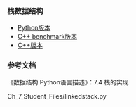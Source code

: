 ### 栈数据结构

- [Python版本](python)
- [C++ benchmark版本](benchmark-cxx)
- [C++版本](cxx)

### 参考文档

《数据结构 Python语言描述》：7.4 栈的实现

Ch_7_Student_Files/linkedstack.py
